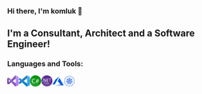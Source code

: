### Hi there, I'm komluk 👋

## I'm a Consultant, Architect and a Software Engineer!
<!--
**komluk/komluk** is a ✨ _special_ ✨ repository because its `README.md` (this file) appears on your GitHub profile.

Here are some ideas to get you started:

- 🔭 I’m currently working on ...
- 🌱 I’m currently learning ...
- 👯 I’m looking to collaborate on ...
- 🤔 I’m looking for help with ...
- 💬 Ask me about ...
- 📫 How to reach me: ...
- 😄 Pronouns: ...
- ⚡ Fun fact: ...
-->

### Languages and Tools:

<img align="left" alt="Visual Studio" width="26px" src="https://github.com/komluk/komluk/blob/master/content/img/tools/vs.png" />
<img align="left" alt="Visual Studio Code" width="26px" src="https://github.com/komluk/komluk/blob/master/content/img/tools/vscode.png" />
<img align="left" alt="C#" width="26px" src="https://github.com/komluk/komluk/blob/master/content/img/tools/csharp.png" />
<img align="left" alt=".NET Core" width="26px" src="https://github.com/komluk/komluk/blob/master/content/img/tools/netcore.png" />
<img align="left" alt="Azure" width="26px" src="https://github.com/komluk/komluk/blob/master/content/img/tools/azure.svg" />
<img align="left" alt="Kubernetes" width="26px" src="https://github.com/komluk/komluk/blob/master/content/img/tools/k8s.png" />

<br />
<br />
